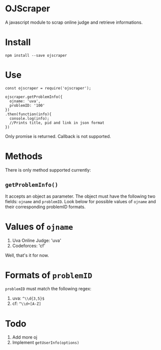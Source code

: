 # OJScraper

A javascript module to scrap online judge and retrieve informations.

# Install

`npm install --save ojscraper`

# Use

```
const ojscraper = require('ojscraper');

ojscraper.getProblemInfo({
  ojname: 'uva',
  problemID: '100'
})
.then(function(info){
  console.log(info);
  //Prints title, pid and link in json format
})
```
Only promise is returned. Callback is not supported.

# Methods

There is only method supported currently:

## `getProblemInfo()`

It accepts an object as parameter. The object must have the following two fields: `ojname` and `problemID`. Look below for possible values of `ojname` and their corresponding problemID formats.

# Values of `ojname`

1. Uva Online Judge: 'uva'
1. Codeforces: 'cf'

Well, that's it for now.

# Formats of `problemID`

`problemID` must match the following regex:

1. uva: `^\\d{3,5}$`
1. cf: `^\\d+[A-Z]`

# Todo

1. Add more oj
1. Implement `getUserInfo(options)`
